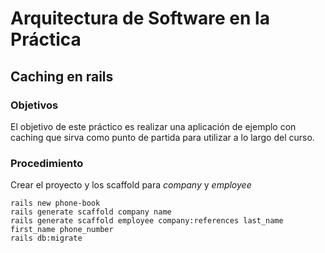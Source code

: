 # Arquitectura de Software en la Práctica

## Caching en rails

### Objetivos

El objetivo de este práctico es realizar una aplicación de ejemplo con caching que sirva como punto de partida para utilizar a lo largo del curso.

### Procedimiento

Crear el proyecto y los scaffold para *company* y *employee*
````
rails new phone-book
rails generate scaffold company name
rails generate scaffold employee company:references last_name first_name phone_number
rails db:migrate
````

